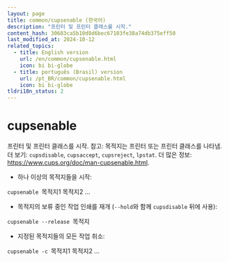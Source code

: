 ```yaml
---
layout: page
title: common/cupsenable (한국어)
description: "프린터 및 프린터 클래스를 시작."
content_hash: 30683ca5b10d8d6bec67103fe38a74db375eff50
last_modified_at: 2024-10-12
related_topics:
  - title: English version
    url: /en/common/cupsenable.html
    icon: bi bi-globe
  - title: português (Brasil) version
    url: /pt_BR/common/cupsenable.html
    icon: bi bi-globe
tldri18n_status: 2
---
```

# cupsenable

프린터 및 프린터 클래스를 시작.
참고: 목적지는 프린터 또는 프린터 클래스를 나타냄.
더 보기: `cupsdisable`, `cupsaccept`, `cupsreject`, `lpstat`.
더 많은 정보: <https://www.cups.org/doc/man-cupsenable.html>.

- 하나 이상의 목적지들을 시작:

`cupsenable `<span class="tldr-var badge badge-pill bg-dark-lm bg-white-dm text-white-lm text-dark-dm font-weight-bold">목적지1 목적지2 ...</span>

- 목적지의 보류 중인 작업 인쇄를 재개 (`--hold`와 함께 `cupsdisable` 뒤에 사용):

`cupsenable --release `<span class="tldr-var badge badge-pill bg-dark-lm bg-white-dm text-white-lm text-dark-dm font-weight-bold">목적지</span>

- 지정된 목적지들의 모든 작업 취소:

`cupsenable -c `<span class="tldr-var badge badge-pill bg-dark-lm bg-white-dm text-white-lm text-dark-dm font-weight-bold">목적지1 목적지2 ...</span>
